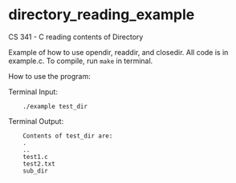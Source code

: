 # directory_reading_example
CS 341 - C reading contents of Directory

Example of how to use opendir, readdir, and closedir.
All code is in example.c. To compile, run ```make``` in terminal.

How to use the program:

Terminal Input:
  
        ./example test_dir
      
Terminal Output:
      
        Contents of test_dir are:
        .
        ..
        test1.c
        test2.txt
        sub_dir
